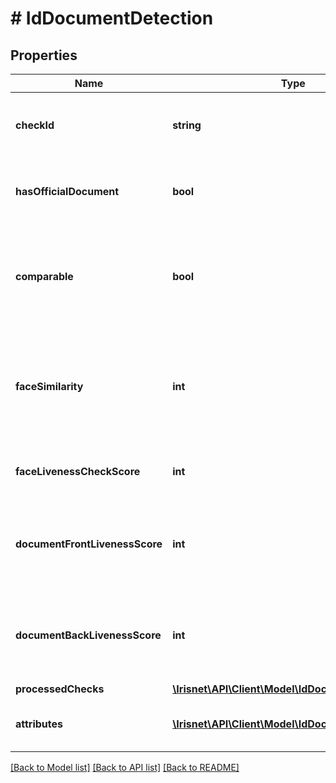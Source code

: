 # # IdDocumentDetection

## Properties

Name | Type | Description | Notes
------------ | ------------- | ------------- | -------------
**checkId** | **string** | The id of the check that lead to the detection | [optional]
**hasOfficialDocument** | **bool** | Indicates whether the identified document is official | [optional]
**comparable** | **bool** | Indicates whether the provided selfie-image is comparable to the document | [optional]
**faceSimilarity** | **int** | Indicates the similarity-level of whether two faces belong to the same person | [optional]
**faceLivenessCheckScore** | **int** | Indicates the liveness score of the selfie image | [optional]
**documentFrontLivenessScore** | **int** | Indicates the liveness score of the front side image of the document | [optional]
**documentBackLivenessScore** | **int** | Indicates the liveness score of the back side image of the document | [optional]
**processedChecks** | [**\Irisnet\API\Client\Model\IdDocumentSubChecks**](IdDocumentSubChecks.md) |  | [optional]
**attributes** | [**\Irisnet\API\Client\Model\IdDocumentAttribute[]**](IdDocumentAttribute.md) | Attributes of the _idDocument_ detection. | [optional]

[[Back to Model list]](../../README.md#models) [[Back to API list]](../../README.md#endpoints) [[Back to README]](../../README.md)
